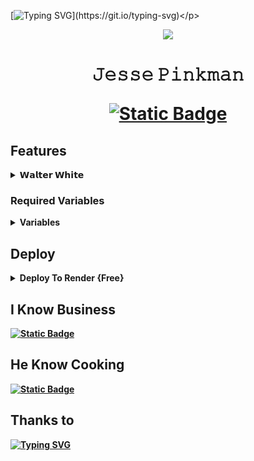 [![Typing SVG](https://readme-typing-svg.demolab.com?font=Bebas+Neue&size=45&duration=4000&pause=1000&color=800000&random=false&width=500&height=70&lines=its+not+a+game!++;Bitc*!)](https://git.io/typing-svg)</p>
<p align="center">
  <img src="https://telegra.ph/file/f735eed9d6736e62b1482.jpg">
  </p>
  <h1 align="center">
    
 <p>𝙹𝚎𝚜𝚜𝚎 𝙿𝚒𝚗𝚔𝚖𝚊𝚗</p>
  
[![Static Badge](https://img.shields.io/badge/its%20me-Walter_White-brightgreen?style=flat-square&logo=rootme&logoColor=maroon&labelColor=silver&color=maroon)](https://t.me/Bhiman22bot)   
   </h1>


## Features

<b><details><summary>𝗪𝗮𝗹𝘁𝗲𝗿 𝗪𝗵𝗶𝘁𝗲</summary><br>
	
| Features |  Availability |
| :------: |  :----------: |
|   Auto Filter     |       ✅     |
|   Manual Filter     |       ✅     |
|   IMDB     |       ✅    |
|   Admin Commands     |       ✅     |
|   Broadcast     |       ✅     |
|   Index     |       ✅      |
|   IMDB search     |       ✅      |
|   Inline Search     |       ✅      |
|   Random pics     |       ✅     |
|   ids and User info     |       ✅     |
|   Stats, Users     |       ✅      |
|   Chats, Ban     |       ✅      |
|   Unban, Leave     |       ✅     |
|   Disable, Channel     |       ✅     |
|   Spelling Check Feature     |       ✅      |
</a>
</p>
</details> 


### Required Variables

<b><details><summary>Variables</summary><br>
* `BOT_TOKEN`: Create a bot using [@BotFather](https://telegram.dog/BotFather), and get the Telegram API token.
* `API_ID`: Get this value from [telegram.org](https://my.telegram.org/apps)
* `API_HASH`: Get this value from [telegram.org](https://my.telegram.org/apps)
* `CHANNELS`: Username or ID of channel or group. Separate multiple IDs by space
* `ADMINS`: Username or ID of Admin. Separate multiple Admins by space
* `DATABASE_URI`: [mongoDB](https://www.mongodb.com) URI. Get this value from [mongoDB](https://www.mongodb.com). For more help [walter](https://t.me/mrbhiman44)
* `DATABASE_NAME`: Name of the database in [mongoDB](https://www.mongodb.com). For more help [walter](https://t.me/mrbhiman44)
* `LOG_CHANNEL` : A channel to log the activities of bot. Make sure bot is an admin in the channel.
* Check [info.py](https://github.com/MRbhiman/Walter_white/blob/Master/info.py) for more variables

</a>
</p>
</details> 

## Deploy


<details><summary>Deploy To Render {Free}</summary>
<p>
<br>
<a href="https://dashboard.render.com/select-repo?type=web">
  <img src="https://render.com/images/deploy-to-render-button.svg" alt="deploy-to-render">
  </a>
  </p>
  </details> 

## I Know Business
 [![Static Badge](https://img.shields.io/badge/Walter_White-brightgreen?style=flat-square&logo=telegram&logoColor=maroon&labelColor=silver&color=maroon)](https://t.me/mrbhiman44)

## He Know Cooking
 [![Static Badge](https://img.shields.io/badge/Jesse%20Pinkman-brightgreen?style=flat-square&logo=telegram&logoColor=maroon&labelColor=silver&color=maroon)](https://t.me/Haker8000)

## Thanks to 

[![Typing SVG](https://readme-typing-svg.herokuapp.com?font=Russo+One&size=30&duration=4000&pause=1000&color=800000&random=false&width=435&lines=No+one...+)](https://git.io/typing-svg)
